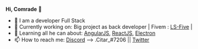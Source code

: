 **Hi, Comrade** 👋

* 💼 I am a developer Full Stack
* 👀 Currently working on: Big project as back developer | Fivem : [LS-Five](https://ls-five.fr/) | 
* 🌱 Learning all he can about: [AngularJS](https://angular.io/), [ReactJS](https://fr.reactjs.org/), [Electron](https://www.electronjs.org/)
* 📫 How to reach me: [Discord](https://discord.com/) --> .Citar_#7206  || [Twitter](https://twitter.com/CitarCil)

<!---
CitarOff/CitarOff is a ✨ special ✨ repository because its `README.md` (this file) appears on your GitHub profile.
You can click the Preview link to take a look at your changes.
--->
